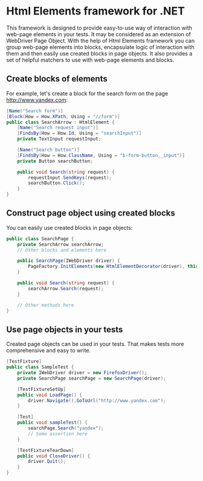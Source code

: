 Html Elements framework for .NET
==================
This framework is designed to provide easy-to-use way of interaction with web-page elements in your tests. It may be considered as an extension of WebDriver Page Object.
With the help of Html Elements framework you can group web-page elements into blocks, encapsulate logic of interaction with them and then easily use created blocks in page objects. It also provides a set of helpful matchers to use with web-page elements and blocks.

Create blocks of elements
-------------------------
For example, let's create a block for the search form on the page http://www.yandex.com:

```c#
[Name("Search form")]
[Block(How = How.XPath, Using = "//form")]
public class SearchArrow : HtmlElement {
	[Name("Search request input")]
    [FindsBy(How = How.Id, Using = "searchInput")]
    private TextInput requestInput;

    [Name("Search button")]
    [FindsBy(How = How.ClassName, Using = "b-form-button__input")]
    private Button searchButton;

    public void Search(string request) {
        requestInput.SendKeys(request);
        searchButton.Click();
    }
}
```

Construct page object using created blocks
------------------------------------------
You can easily use created blocks in page objects:

```c#
public class SearchPage {
    private SearchArrow searchArrow;
    // Other blocks and elements here

    public SearchPage(IWebDriver driver) {
        PageFactory.InitElements(new HtmlElementDecorator(driver), this);
    }

    public void Search(string request) {
        searchArrow.Search(request);
    }

    // Other methods here
}
```

Use page objects in your tests
------------------------------
Created page objects can be used in your tests. That makes tests more comprehensive and easy to write.

```c#
[TestFixture]
public class SampleTest {
    private IWebDriver driver = new FirefoxDriver();
    private SearchPage searchPage = new SearchPage(driver);

    [TestFixtureSetUp]
    public void LoadPage() {
        driver.Navigate().GoToUrl("http://www.yandex.com");
    }

    [Test]
    public void sampleTest() {
        searchPage.Search("yandex");
        // Some assertion here
    }

    [TestFixtureTearDown]
    public void CloseDriver() {
        driver.Quit();
    }
}
```
